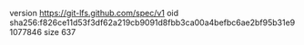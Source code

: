 version https://git-lfs.github.com/spec/v1
oid sha256:f826ce11d53f3df62a219cb9091d8fbb3ca00a4befbc6ae2bf95b31e91077846
size 637
